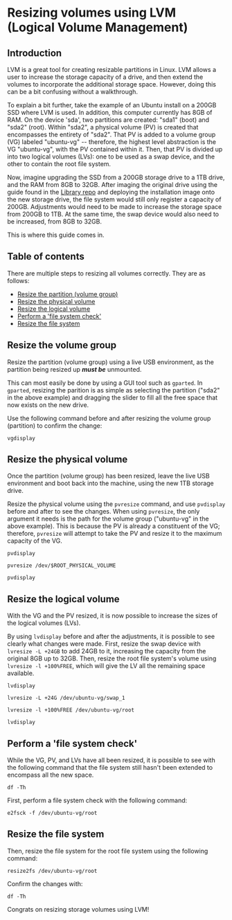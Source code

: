 # Resizing volumes using LVM (Logical Volume Management)

## Introduction

LVM is a great tool for creating resizable partitions in Linux. LVM allows a user to increase the storage capacity of a drive, and then extend the volumes to incorporate the additional storage space. However, doing this can be a bit confusing without a walkthrough.

To explain a bit further, take the example of an Ubuntu install on a 200GB SSD where LVM is used. In addition, this computer currently has 8GB of RAM. On the device 'sda', two partitions are created: "sda1" (boot) and "sda2" (root). Within "sda2", a physical volume (PV) is created that encompasses the entirety of "sda2". That PV is added to a volume group (VG) labeled "ubuntu-vg" -- therefore, the highest level abstraction is the VG "ubuntu-vg", with the PV contained within it. Then, that PV is divided up into two logical volumes (LVs): one to be used as a swap device, and the other to contain the root file system.

Now, imagine upgrading the SSD from a 200GB storage drive to a 1TB drive, and the RAM from 8GB to 32GB. After imaging the original drive using the guide found in the [Library repo](https://github.com/davidvogelxyz/library) and deploying the installation image onto the new storage drive, the file system would still only register a capacity of 200GB. Adjustments would need to be made to increase the storage space from 200GB to 1TB. At the same time, the swap device would also need to be increased, from 8GB to 32GB.

This is where this guide comes in.

## Table of contents

There are multiple steps to resizing all volumes correctly. They are as follows:

- [Resize the partition (volume group)](#resize-the-volume-group)
- [Resize the physical volume](#resize-the-physical-volume)
- [Resize the logical volume](#resize-the-logical-volume)
- [Perform a 'file system check'](#perform-a-'file-system-check')
- [Resize the file system](#resize-the-file-system)

## Resize the volume group

Resize the partition (volume group) using a live USB environment, as the partition being resized up ***must be*** unmounted.

This can most easily be done by using a GUI tool such as `gparted`. In `gparted`, resizing the parition is as simple as selecting the partition ("sda2" in the above example) and dragging the slider to fill all the free space that now exists on the new drive.

Use the following command before and after resizing the volume group (partition) to confirm the change:

```
vgdisplay
```

## Resize the physical volume

Once the partition (volume group) has been resized, leave the live USB environment and boot back into the machine, using the new 1TB storage drive.

Resize the physical volume using the `pvresize` command, and use `pvdisplay` before and after to see the changes. When using `pvresize`, the only argument it needs is the path for the volume group ("ubuntu-vg" in the above example). This is because the PV is already a constituent of the VG; therefore, `pvresize` will attempt to take the PV and resize it to the maximum capacity of the VG.

```
pvdisplay
```

```
pvresize /dev/$ROOT_PHYSICAL_VOLUME
```

```
pvdisplay
```

## Resize the logical volume

With the VG and the PV resized, it is now possible to increase the sizes of the logical volumes (LVs).

By using `lvdisplay` before and after the adjustments, it is possible to see clearly what changes were made. First, resize the swap device with `lvresize -L +24GB` to add 24GB to it, increasing the capacity from the original 8GB up to 32GB. Then, resize the root file system's volume using `lvresize -l +100%FREE`, which will give the LV all the remaining space available.

```
lvdisplay
```

```
lvresize -L +24G /dev/ubuntu-vg/swap_1
```

```
lvresize -l +100%FREE /dev/ubuntu-vg/root
```

```
lvdisplay
```

## Perform a 'file system check'

While the VG, PV, and LVs have all been resized, it is possible to see with the following command that the file system still hasn't been extended to encompass all the new space.

```
df -Th
```

First, perform a file system check with the following command:

```
e2fsck -f /dev/ubuntu-vg/root
```

## Resize the file system

Then, resize the file system for the root file system using the following command:

```
resize2fs /dev/ubuntu-vg/root
```

Confirm the changes with:

```
df -Th
```

Congrats on resizing storage volumes using LVM!
